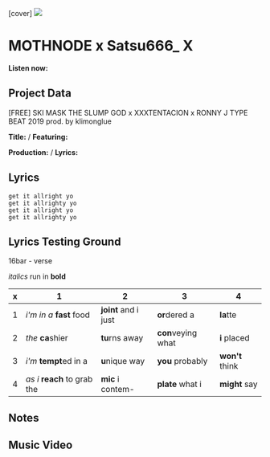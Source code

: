 [cover] ![](57175019_319474918741616_8502199518755923887_n.jpg)

# MOTHNODE x Satsu666_ X

**Listen now:** 

## Project Data

[FREE] SKI MASK THE SLUMP GOD x XXXTENTACION x RONNY J TYPE BEAT 2019  prod. by klimonglue


**Title:**  / **Featuring:** 

**Production:**  / **Lyrics:** 

## Lyrics

```
get it allright yo
get it allrighty yo
get it allright yo
get it allrighty yo

```

## Lyrics Testing Ground

16bar - verse

*italics* run in
**bold**

| x | 1 | 2 | 3 | 4 |
|---|---|---|---|---|
| 1 | *i'm in a* **fast** food | **joint** and i just  | **or**dered a  | **la**tte  |
| 2 | *the* **ca**shier | **tu**rns away  |  **con**veying what |  **i** placed |
| 3 | *i'm* **tempt**ed in a | **u**nique way  |  **you** probably |  **won't** think |
| 4 | *as i* **reach** to grab the |  **mic** i contem-  | **plate** what i | **might** say |

## Notes

## Music Video
